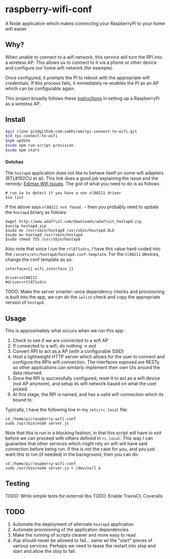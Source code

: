 # raspberry-wifi-conf

A Node application which makes connecting your RaspberryPi to your home wifi easier

## Why?

When unable to connect to a wifi network, this service will turn the RPI into a wireless AP. This allows us to connect to it via a phone or other device and configure our home wifi network (for example).

Once configured, it prompts the PI to reboot with the appropriate wifi credentials. If this process fails, it immediately re-enables the PI as an AP which can be configurable again.

This project broadly follows these [instructions](http://www.maketecheasier.com/set-up-raspberry-pi-as-wireless-access-point/) in setting up a RaspberryPi as a wireless AP.

## Install

```sh
$git clone git@github.com:sabhiram/rpi-connect-to-wifi.git
$cd rpi-connect-to-wifi
$npm update
$sudo npm run-script provision
$sudo npm start
```

#### Gotchas

The `hostapd` application does not like to behave itself on some wifi adapters (RTL8192CU et al). This link does a good job explaining the issue and the remedy: [Edimax Wifi Issues](http://willhaley.com/blog/raspberry-pi-hotspot-ew7811un-rtl8188cus/). The gist of what you need to do is as follows:

```
# run iw to detect if you have a non nl80211 driver
$iw list
```

If the above says `nl80211 not found.` - then you probably need to update the `hostapd` binary as follows:
```
$wget http://www.adafruit.com/downloads/adafruit_hostapd.zip 
$unzip hostapd.zip
$sudo mv /usr/sbin/hostapd /usr/sbin/hostapd.OLD
$sudo mv hostapd /usr/sbin/hostapd
$sudo chmod 755 /usr/sbin/hostapd
```

Also note that since I run the `rtl871xdrv`, I have this value hard-coded into the `/assets/etc/hostapd/hostapd.conf.template`. For the `nl80211` devices, change the conf template as so:

```
interface={{ wifi_interface }}

driver=nl80211
#driver=rtl871xdrv
```

TODO: Make the server smarter: once dependency checks and provisioning is built into the app, we can do the `iwlist` check and copy the appropriate version of `hostapd`.

## Usage

This is approximately what occurs when we run this app:

1. Check to see if we are connected to a wifi AP
2. If connected to a wifi, do nothing -> exit
3. Convert RPI to act as a AP (with a configurable SSID)
4. Host a lightweight HTTP server which allows for the user to connect and configure the RPIs wifi connection. The interfaces exposed are RESTy so other applications can similarly implement their own UIs around the data returned.
5. Once the RPI is successfully configured, reset it to act as a wifi device (not AP anymore), and setup its wifi network based on what the user picked.
6. At this stage, the RPI is named, and has a valid wifi connection which its bound to.

Typically, I have the following line in my `/etc/rc.local` file:
```
cd /home/pi/raspberry-wifi-conf
sudo /usr/bin/node server.js
```

Note that this is run in a blocking fashion, in that this script will have to exit before we can proceed with others defined in `rc.local`. This way I can guarantee that other services which might rely on wifi will have said connection before being run. If this is not the case for you, and you just want this to run (if needed) in the background, then you can do:

```
cd /home/pi/raspberry-wifi-conf
sudo /usr/bin/node server.js < /dev/null &
```

## Testing

TODO: Write simple tests for external libs
TODO: Enable TravisCI, Coveralls

## TODO

1. Automate the deployment of alternate `hostapd` application
2. Automate provisioning of the application dependencies
3. Make the running of scripts cleaner and more easy to read
4. ifup should never be allowed to fail... same w/ the "start" pieces of various services. Perhaps we need to tease the restart into stop and start and allow the stop to fail.
